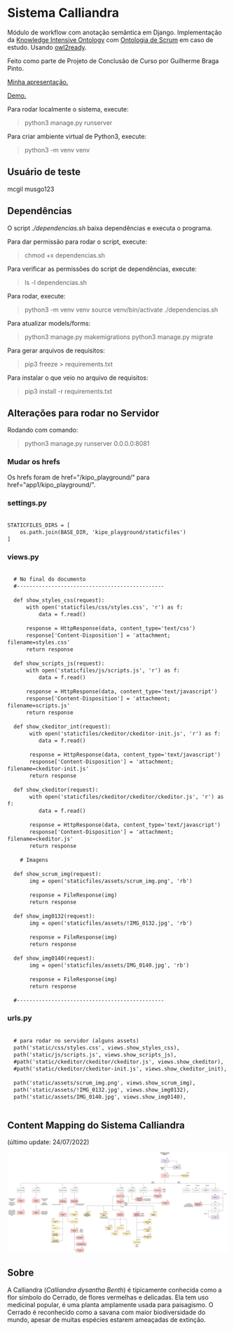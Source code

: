 # Sistema Calliandra

Módulo de workflow com anotação semântica em Django. Implementação da [Knowledge Intensive Ontology](https://www.researchgate.net/publication/282939286_KIPO_the_knowledge-intensive_process_ontology) com [Ontologia de Scrum](https://www.researchgate.net/publication/260480541_Integration_of_classical_and_agile_project_management_methodologies_based_on_ontological_models) em caso de estudo. Usando [owl2ready](https://owlready2.readthedocs.io/en/v0.37/#).

Feito como parte de Projeto de Conclusão de Curso por Guilherme Braga Pinto. 

[Minha apresentação.](https://youtu.be/bHcpC9uw4fE)

[Demo.](https://youtu.be/rF9q-QBYfUI)

Para rodar localmente o sistema, execute:

> python3 manage.py runserver

Para criar ambiente virtual de Python3, execute:

> python3 -m venv venv

## Usuário de teste

mcgil
musgo123

## Dependências

O script *./dependencias.sh* baixa dependências e executa o programa. 

Para dar permissão para rodar o script, execute:

> chmod +x dependencias.sh

Para verificar as permissões do script de dependências, execute:

> ls -l dependencias.sh

Para rodar, execute:

> python3 -m venv venv
> source venv/bin/activate
> ./dependencias.sh

Para atualizar models/forms:

> python3 manage.py makemigrations
> python3 manage.py migrate

Para gerar arquivos de requisitos:

> pip3 freeze > requirements.txt 

Para instalar o que veio no arquivo de requisitos:

> pip3 install -r requirements.txt

## Alterações para rodar no Servidor

Rodando com comando:

> python3 manage.py runserver 0.0.0.0:8081

### Mudar os hrefs

Os hrefs foram de href="/kipo_playground/" para href="app1/kipo_playground/". 

### settings.py

````

STATICFILES_DIRS = [
    os.path.join(BASE_DIR, 'kipo_playground/staticfiles')
]

````

### views.py

````

  # No final do documento
  #-----------------------------------------------

  def show_styles_css(request):
      with open('staticfiles/css/styles.css', 'r') as f:
          data = f.read()

      response = HttpResponse(data, content_type='text/css') 
      response['Content-Disposition'] = 'attachment; filename=styles.css'
      return response

  def show_scripts_js(request):
      with open('staticfiles/js/scripts.js', 'r') as f:
          data = f.read()

      response = HttpResponse(data, content_type='text/javascript')
      response['Content-Disposition'] = 'attachment; filename=scripts.js'
      return response

  def show_ckeditor_int(request):
       with open('staticfiles/ckeditor/ckeditor-init.js', 'r') as f:
          data = f.read()

       response = HttpResponse(data, content_type='text/javascript')
       response['Content-Disposition'] = 'attachment; filename=ckeditor-init.js'
       return response

  def show_ckeditor(request):
       with open('staticfiles/ckeditor/ckeditor/ckeditor.js', 'r') as f:
          data = f.read()

       response = HttpResponse(data, content_type='text/javascript')
       response['Content-Disposition'] = 'attachment; filename=ckeditor.js'
       return response

    # Imagens

  def show_scrum_img(request):
       img = open('staticfiles/assets/scrum_img.png', 'rb')

       response = FileResponse(img)
       return response

  def show_img0132(request):
       img = open('staticfiles/assets/!IMG_0132.jpg', 'rb')

       response = FileResponse(img)
       return response

  def show_img0140(request):
       img = open('staticfiles/assets/IMG_0140.jpg', 'rb')

       response = FileResponse(img)
       return response
      
  #-----------------------------------------------

````

### urls.py

````

  # para rodar no servidor (alguns assets)
  path('static/css/styles.css', views.show_styles_css),
  path('static/js/scripts.js', views.show_scripts_js),
  #path('static/ckeditor/ckeditor/ckeditor.js', views.show_ckeditor),
  #path('static/ckeditor/ckeditor-init.js', views.show_ckeditor_init),

  path('static/assets/scrum_img.png', views.show_scrum_img),
  path('static/assets/!IMG_0132.jpg', views.show_img0132),
  path('static/assets/IMG_0140.jpg', views.show_img0140),


````

## Content Mapping do Sistema Calliandra

(último update: 24/07/2022)

![Img](https://github.com/gui1080/TCC_ProjetoCalliandra/blob/master/Midia%20Externa/content_mapping.png)

## Sobre

A Calliandra (*Calliandra dysantha Benth*) é típicamente conhecida como a flor símbolo do Cerrado, de flores vermelhas e delicadas. Ela tem uso medicinal popular, é uma planta amplamente usada para paisagismo. O Cerrado é reconhecido como a savana com maior biodiversidade do mundo, apesar de muitas espécies estarem ameaçadas de extinção.

